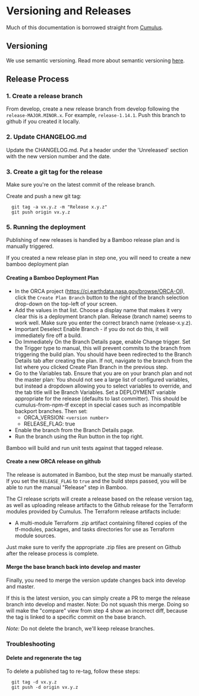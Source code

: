 # Versioning and Releases

Much of this documentation is borrowed straight from [Cumulus](https://github.com/nasa/cumulus/blob/master/docs/development/release.md).

## Versioning

We use semantic versioning. Read more about semantic versioning [here](https://semver.org/).

## Release Process

### 1. Create a release branch

From develop, create a new release branch from develop following the `release-MAJOR.MINOR.x`. For example, `release-1.14.1`. Push this branch to github if you created it locally.

### 2. Update CHANGELOG.md

Update the CHANGELOG.md. Put a header under the 'Unreleased' section with the new version number and the date.

### 3. Create a git tag for the release

Make sure you're on the latest commit of the release branch.

Create and push a new git tag:
```
  git tag -a vx.y.z -m "Release x.y.z"
  git push origin vx.y.z
```

### 5. Running the deployment

Publishing of new releases is handled by a Bamboo release plan and is manually triggered.

If you created a new release plan in step one, you will need to create a new bamboo deployment plan

#### Creating a Bamboo Deployment Plan

* In the ORCA project (https://ci.earthdata.nasa.gov/browse/ORCA-OI), click the `Create Plan Branch` button to the right of the branch selection drop-down on the top-left of your screen.
* Add the values in that list. Choose a display name that makes it very clear this is a deployment branch plan. Release (branch name) seems to work well. Make sure you enter the correct branch name (release-x.y.z).
* Important Deselect Enable Branch - if you do not do this, it will immediately fire off a build.
* Do Immediately On the Branch Details page, enable Change trigger. Set the Trigger type to manual, this will prevent commits to the branch from triggering the build plan. You should have been redirected to the Branch Details tab after creating the plan. If not, navigate to the branch from the list where you clicked Create Plan Branch in the previous step.
* Go to the Variables tab. Ensure that you are on your branch plan and not the master plan: You should not see a large list of configured variables, but instead a dropdown allowing you to select variables to override, and the tab title will be Branch Variables. Set a DEPLOYMENT variable appropriate for the release (defaults to last committer). This should be cumulus-from-npm-tf except in special cases such as incompatible backport branches. Then set:
  * ORCA_VERSION: `<version number>`
  * RELEASE_FLAG: true
* Enable the branch from the Branch Details page.
* Run the branch using the Run button in the top right.

Bamboo will build and run unit tests against that tagged release.

#### Create a new ORCA release on github

The release is automated in Bamboo, but the step must be manually started. If you set the `RELEASE_FLAG` to `true` and the build steps passed, you will be able to run the manual "Release" step in Bamboo.

The CI release scripts will create a release based on the release version tag, as well as uploading release artifacts to the Github release for the Terraform modules provided by Cumulus. The Terraform release artifacts include:
* A multi-module Terraform .zip artifact containing filtered copies of the tf-modules, packages, and tasks directories for use as Terraform module sources.

Just make sure to verify the appropriate .zip files are present on Github after the release process is complete.

#### Merge the base branch back into develop and master

Finally, you need to merge the version update changes back into develop and master.

If this is the latest version, you can simply create a PR to merge the release branch into develop and master. Note: Do not squash this merge. Doing so will make the "compare" view from step 4 show an incorrect diff, because the tag is linked to a specific commit on the base branch.

*Note:* Do not delete the branch, we'll keep release branches.

### Troubleshooting

#### Delete and regenerate the tag

To delete a published tag to re-tag, follow these steps:
```
  git tag -d vx.y.z
  git push -d origin vx.y.z
```
